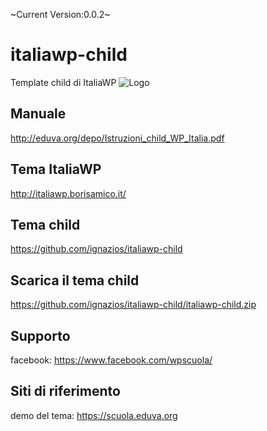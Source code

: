 ~Current Version:0.0.2~
# italiawp-child
Template child di ItaliaWP
![Logo](http://eduva.org/depo/LogoTemplateScuolaEsteso.png)
## Manuale
http://eduva.org/depo/Istruzioni_child_WP_Italia.pdf
## Tema ItaliaWP
http://italiawp.borisamico.it/
## Tema child
https://github.com/ignazios/italiawp-child
## Scarica il tema child
https://github.com/ignazios/italiawp-child/italiawp-child.zip
## Supporto
facebook: https://www.facebook.com/wpscuola/
## Siti di riferimento
demo del tema: https://scuola.eduva.org
